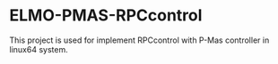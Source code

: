 # ELMO-PMAS-RPCcontrol
This project is used for implement RPCcontrol with P-Mas controller in linux64 system.
